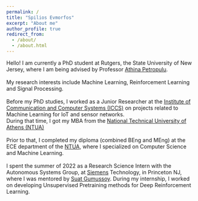 ```yaml
---
permalink: /
title: "Spilios Evmorfos"
excerpt: "About me"
author_profile: true
redirect_from: 
  - /about/
  - /about.html
---
```


Hello!
I am currently a PhD student at Rutgers, the State University of New Jersey, where I am being advised by Professor [Athina Petropulu](https://scholar.google.com/citations?user=b6qIxrQAAAAJ&hl=el).
<br>
<br>My research interests include Machine Learning, Reinforcement Learning and Signal Processing.
<br>
<br>Before my PhD studies, I worked as a Junior Researcher at the [Institute of Communication and Computer Systems (ICCS)](https://www.iccs.gr/en/) on projects related to Machine Learning for IoT and sensor networks.
<br>During that time, I got my MBA from the [National Technical University of Athens (NTUA)](https://www.ntua.gr/en/)
<br>
<br>Prior to that, I completed my diploma (combined BEng and MEng) at the ECE department of the [NTUA](https://www.ntua.gr/en/schools/item/3-school-of-electrical-and-computer-engineering), where I specialized on Computer Science and Machine Learning.
<br>
<br>I spent the summer of 2022 as a Research Science Intern with the Autonomous Systems Group, at [Siemens](https://new.siemens.com/us/en/company/siemens-in-the-usa/princeton.html) Technology, in Princeton NJ, where I was mentored by [Suat Gumussoy](https://www.gumussoy.net/). During my internship, I worked on developing Unsupervised Pretraining methods for Deep Reinforcement Learning.
